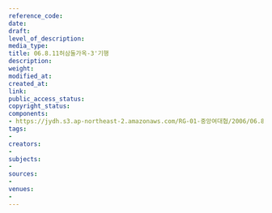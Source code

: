 ```yaml
---
reference_code: 
date: 
draft: 
level_of_description: 
media_type: 
title: 06.8.11허삼둘가옥-3'기행
description: 
weight: 
modified_at: 
created_at: 
link: 
public_access_status: 
copyright_status: 
components:
- https://jydh.s3.ap-northeast-2.amazonaws.com/RG-01-중앙여대협/2006/06.8.11허삼둘가옥-3'기행.jpg
tags:
- 
creators:
- 
subjects:
- 
sources:
- 
venues:
- 
---
```


